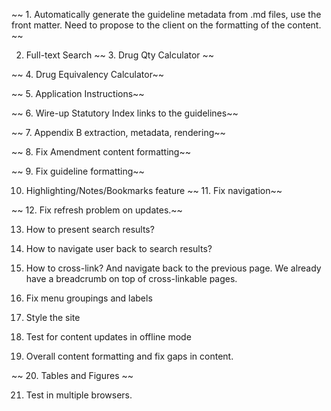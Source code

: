 ~~ 1. Automatically generate the guideline metadata from .md files, use the front matter. Need to propose to the client on the formatting of the content. ~~

2. Full-text Search
~~ 3. Drug Qty Calculator ~~

~~ 4. Drug Equivalency Calculator~~ 

~~ 5. Application Instructions~~ 

~~ 6. Wire-up Statutory Index links to the guidelines~~ 

~~ 7. Appendix B extraction, metadata, rendering~~ 

~~ 8. Fix Amendment content formatting~~ 

~~ 9. Fix guideline formatting~~ 

10. Highlighting/Notes/Bookmarks feature
~~ 11. Fix navigation~~ 

~~ 12. Fix refresh problem on updates.~~ 

13. How to present search results?

14. How to navigate user back to search results?

15. How to cross-link? And navigate back to the previous page. We already have a breadcrumb on top of cross-linkable pages.

16. Fix menu groupings and labels

17. Style the site

18. Test for content updates in offline mode

19. Overall content formatting and fix gaps in content.

~~ 20. Tables and Figures ~~ 

21. Test in multiple browsers.